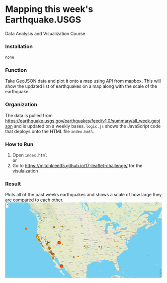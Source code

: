 # Mapping this week's Earthquake.USGS

Data Analysis and Visualization Course

### Installation

```bash
none
```

### Function
Take GeoJSON data and plot it onto a map using API from mapbox. This will show the updated list of earthquakes on a map along with the scale of the earthquake. 

### Organization
The data is pulled from https://earthquake.usgs.gov/earthquakes/feed/v1.0/summary/all_week.geojson and is updated on a weekly bases. ```logic.js``` shows the JavaScript code that deploys onto the HTML file ```index.hmtl```. 

### How to Run
1. Open ```index.html``` <br/> 
or
2. Go to https://mitchklee35.github.io/17-leaflet-challenge/ for the visulaization

### Result
Plots all of the past weeks earthquakes and shows a scale of how large they are compared to each other.  <br/>
![info](https://github.com/mitchklee35/17-leaflet-challenge/blob/master/images/map.PNG)<br/>
